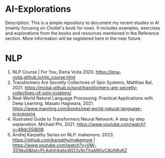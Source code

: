 # AI-Explorations 

Description: This is a simple repository to document my recent studies in AI (mainly focusing on Chollet's book for now). It includes examples, exercises and explorations from the books and resources mentioned in the Reference section. More information will be registered here in the near future.

# NLP 

1. NLP Course | For You, Elena Voita 2020. https://lena-voita.github.io/nlp_course.html
2. Transformers Are Secretly Collectives of Spin Systems, Matthias Bal, 2021. https://mcbal.github.io/post/transformers-are-secretly-collectives-of-spin-systems/
3. Real-World Natural Language Processing: Practical Applications with Deep Learning, Masato Hagiwara, 2021. https://www.manning.com/books/real-world-natural-language-processing
4. Illustrated Guide to Transformers Neural Network: A step by step explanation. Michael Phi, 2021. https://www.youtube.com/watch?v=4Bdc55j80l8
5. Andrej Karpathy Series on NLP: makemore. 2023. https://github.com/karpathy/makemore | https://www.youtube.com/watch?v=VMj-3S1tku0&list=PLAqhIrjkxbuWI23v9cThsA9GvCAUhRvKZ
